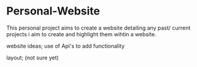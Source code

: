 # Personal-Website
This personal project aims to create a website detailing any past/ current projects i aim to create and highlight them wihtin a website.


website ideas;
use of Api's to add functionality

layout; (not sure yet)